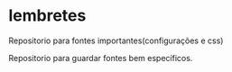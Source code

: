 # lembretes
Repositorio para fontes importantes(configurações e css)

Repositorio para guardar fontes bem específicos.
